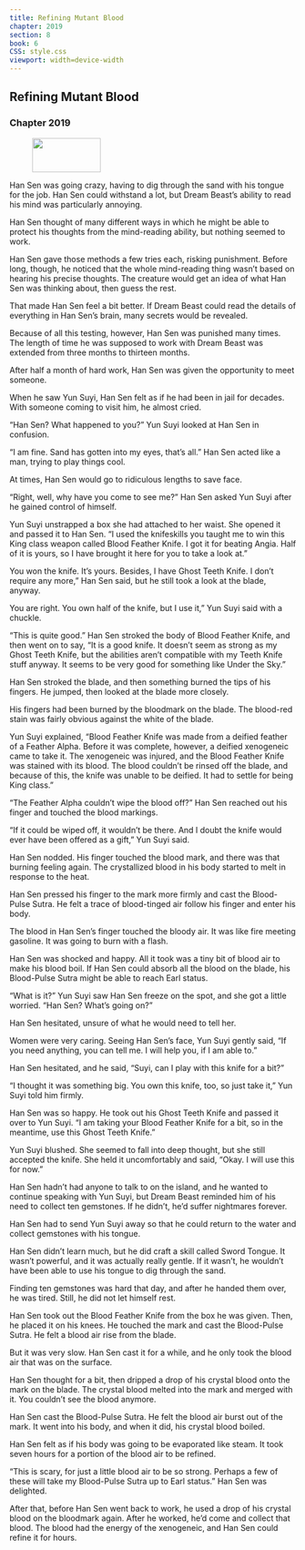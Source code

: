 ```yaml
---
title: Refining Mutant Blood
chapter: 2019
section: 8
book: 6
CSS: style.css
viewport: width=device-width
---
```


## Refining Mutant Blood

### Chapter 2019

<figure>
	<img src="../Images/gem.gif" alt="" id="gem" width="120" height="60" />
</figure>

Han Sen was going crazy, having to dig through the sand with his tongue for the job. Han Sen could withstand a lot, but Dream Beast’s ability to read his mind was particularly annoying.

Han Sen thought of many different ways in which he might be able to protect his thoughts from the mind-reading ability, but nothing seemed to work.

Han Sen gave those methods a few tries each, risking punishment. Before long, though, he noticed that the whole mind-reading thing wasn’t based on hearing his precise thoughts. The creature would get an idea of what Han Sen was thinking about, then guess the rest.

That made Han Sen feel a bit better. If Dream Beast could read the details of everything in Han Sen’s brain, many secrets would be revealed.

Because of all this testing, however, Han Sen was punished many times. The length of time he was supposed to work with Dream Beast was extended from three months to thirteen months.

After half a month of hard work, Han Sen was given the opportunity to meet someone.

When he saw Yun Suyi, Han Sen felt as if he had been in jail for decades. With someone coming to visit him, he almost cried.

“Han Sen? What happened to you?” Yun Suyi looked at Han Sen in confusion.

“I am fine. Sand has gotten into my eyes, that’s all.” Han Sen acted like a man, trying to play things cool.

At times, Han Sen would go to ridiculous lengths to save face.

“Right, well, why have you come to see me?” Han Sen asked Yun Suyi after he gained control of himself.

Yun Suyi unstrapped a box she had attached to her waist. She opened it and passed it to Han Sen. “I used the knifeskills you taught me to win this King class weapon called Blood Feather Knife. I got it for beating Angia. Half of it is yours, so I have brought it here for you to take a look at.”

You won the knife. It’s yours. Besides, I have Ghost Teeth Knife. I don’t require any more,” Han Sen said, but he still took a look at the blade, anyway.

You are right. You own half of the knife, but I use it,” Yun Suyi said with a chuckle.

“This is quite good.” Han Sen stroked the body of Blood Feather Knife, and then went on to say, “It is a good knife. It doesn’t seem as strong as my Ghost Teeth Knife, but the abilities aren’t compatible with my Teeth Knife stuff anyway. It seems to be very good for something like Under the Sky.”

Han Sen stroked the blade, and then something burned the tips of his fingers. He jumped, then looked at the blade more closely.

His fingers had been burned by the bloodmark on the blade. The blood-red stain was fairly obvious against the white of the blade.

Yun Suyi explained, “Blood Feather Knife was made from a deified feather of a Feather Alpha. Before it was complete, however, a deified xenogeneic came to take it. The xenogeneic was injured, and the Blood Feather Knife was stained with its blood. The blood couldn’t be rinsed off the blade, and because of this, the knife was unable to be deified. It had to settle for being King class.”

“The Feather Alpha couldn’t wipe the blood off?” Han Sen reached out his finger and touched the blood markings.

“If it could be wiped off, it wouldn’t be there. And I doubt the knife would ever have been offered as a gift,” Yun Suyi said.

Han Sen nodded. His finger touched the blood mark, and there was that burning feeling again. The crystallized blood in his body started to melt in response to the heat.

Han Sen pressed his finger to the mark more firmly and cast the Blood-Pulse Sutra. He felt a trace of blood-tinged air follow his finger and enter his body.

The blood in Han Sen’s finger touched the bloody air. It was like fire meeting gasoline. It was going to burn with a flash.

Han Sen was shocked and happy. All it took was a tiny bit of blood air to make his blood boil. If Han Sen could absorb all the blood on the blade, his Blood-Pulse Sutra might be able to reach Earl status.

“What is it?” Yun Suyi saw Han Sen freeze on the spot, and she got a little worried. “Han Sen? What’s going on?”

Han Sen hesitated, unsure of what he would need to tell her.

Women were very caring. Seeing Han Sen’s face, Yun Suyi gently said, “If you need anything, you can tell me. I will help you, if I am able to.”

Han Sen hesitated, and he said, “Suyi, can I play with this knife for a bit?”

“I thought it was something big. You own this knife, too, so just take it,” Yun Suyi told him firmly.

Han Sen was so happy. He took out his Ghost Teeth Knife and passed it over to Yun Suyi. “I am taking your Blood Feather Knife for a bit, so in the meantime, use this Ghost Teeth Knife.”

Yun Suyi blushed. She seemed to fall into deep thought, but she still accepted the knife. She held it uncomfortably and said, “Okay. I will use this for now.”

Han Sen hadn’t had anyone to talk to on the island, and he wanted to continue speaking with Yun Suyi, but Dream Beast reminded him of his need to collect ten gemstones. If he didn’t, he’d suffer nightmares forever.

Han Sen had to send Yun Suyi away so that he could return to the water and collect gemstones with his tongue.

Han Sen didn’t learn much, but he did craft a skill called Sword Tongue. It wasn’t powerful, and it was actually really gentle. If it wasn’t, he wouldn’t have been able to use his tongue to dig through the sand.

Finding ten gemstones was hard that day, and after he handed them over, he was tired. Still, he did not let himself rest.

Han Sen took out the Blood Feather Knife from the box he was given. Then, he placed it on his knees. He touched the mark and cast the Blood-Pulse Sutra. He felt a blood air rise from the blade.

But it was very slow. Han Sen cast it for a while, and he only took the blood air that was on the surface.

Han Sen thought for a bit, then dripped a drop of his crystal blood onto the mark on the blade. The crystal blood melted into the mark and merged with it. You couldn’t see the blood anymore.

Han Sen cast the Blood-Pulse Sutra. He felt the blood air burst out of the mark. It went into his body, and when it did, his crystal blood boiled.

Han Sen felt as if his body was going to be evaporated like steam. It took seven hours for a portion of the blood air to be refined.

“This is scary, for just a little blood air to be so strong. Perhaps a few of these will take my Blood-Pulse Sutra up to Earl status.” Han Sen was delighted.

After that, before Han Sen went back to work, he used a drop of his crystal blood on the bloodmark again. After he worked, he’d come and collect that blood. The blood had the energy of the xenogeneic, and Han Sen could refine it for hours.